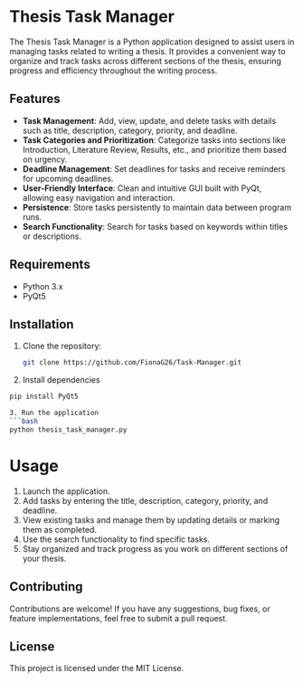 # Thesis Task Manager

The Thesis Task Manager is a Python application designed to assist users in managing tasks related to writing a thesis. It provides a convenient way to organize and track tasks across different sections of the thesis, ensuring progress and efficiency throughout the writing process.

## Features

- **Task Management**: Add, view, update, and delete tasks with details such as title, description, category, priority, and deadline.
- **Task Categories and Prioritization**: Categorize tasks into sections like Introduction, Literature Review, Results, etc., and prioritize them based on urgency.
- **Deadline Management**: Set deadlines for tasks and receive reminders for upcoming deadlines.
- **User-Friendly Interface**: Clean and intuitive GUI built with PyQt, allowing easy navigation and interaction.
- **Persistence**: Store tasks persistently to maintain data between program runs.
- **Search Functionality**: Search for tasks based on keywords within titles or descriptions.

## Requirements

- Python 3.x
- PyQt5

## Installation

1. Clone the repository:

   ```bash
   git clone https://github.com/FionaG26/Task-Manager.git
   
2. Install dependencies
 ```bash
pip install PyQt5

3. Run the application
 ```bash
python thesis_task_manager.py
```
# Usage
1. Launch the application.
2. Add tasks by entering the title, description, category, priority, and deadline.
3. View existing tasks and manage them by updating details or marking them as completed.
4. Use the search functionality to find specific tasks.
5. Stay organized and track progress as you work on different sections of your thesis.

## Contributing
Contributions are welcome! If you have any suggestions, bug fixes, or feature implementations, feel free to submit a pull request.

## License
This project is licensed under the MIT License.
